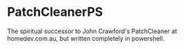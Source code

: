 # PatchCleanerPS
The spiritual successor to John Crawford's PatchCleaner at homedev.com.au, but written completely in powershell.
